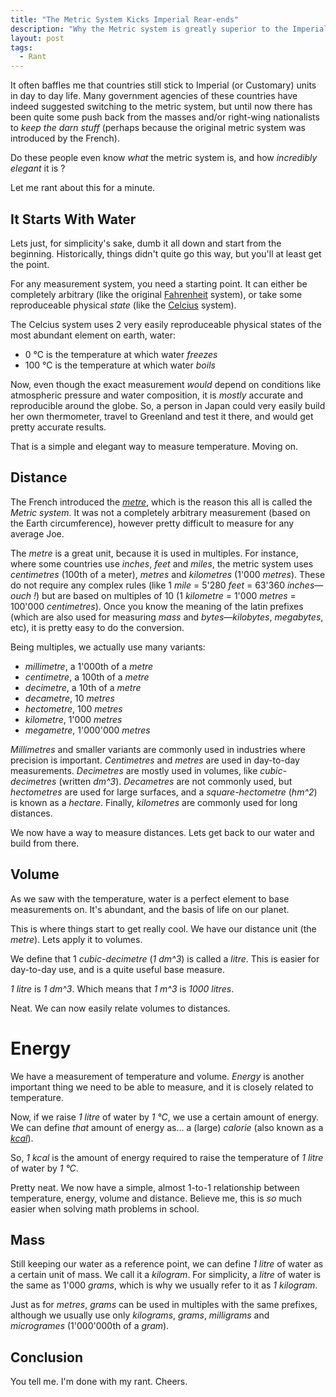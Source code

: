 ```yaml
---
title: "The Metric System Kicks Imperial Rear-ends"
description: "Why the Metric system is greatly superior to the Imperial system and why I just can't understand how some countries are still not using it."
layout: post
tags:
  - Rant
---
```


It often baffles me that countries still stick to Imperial (or Customary) units in day to day life. Many government agencies of these countries have indeed suggested switching to the metric system, but until now there has been quite some push back from the masses and/or right-wing nationalists to *keep the darn stuff* (perhaps because the original metric system was introduced by the French).

Do these people even know *what* the metric system is, and how *incredibly elegant* it is ?

Let me rant about this for a minute.

## It Starts With Water

Lets just, for simplicity's sake, dumb it all down and start from the beginning. Historically, things didn't quite go this way, but you'll at least get the point.

For any measurement system, you need a starting point. It can either be completely arbitrary (like the original [Fahrenheit](http://www.wikiwand.com/en/Fahrenheit) system), or take some reproduceable physical *state* (like the [Celcius](http://www.wikiwand.com/en/Celsius) system).

The Celcius system uses 2 very easily reproduceable physical states of the most abundant element on earth, water:

* 0 °C is the temperature at which water *freezes*
* 100 °C is the temperature at which water *boils*

Now, even though the exact measurement *would* depend on conditions like atmospheric pressure and water composition, it is *mostly* accurate and reproducible around the globe. So, a person in Japan could very easily build her own thermometer, travel to Greenland and test it there, and would get pretty accurate results.

That is a simple and elegant way to measure temperature. Moving on.

## Distance

The French introduced the [*metre*](http://www.wikiwand.com/en/History_of_the_metre), which is the reason this all is called the *Metric system*. It was not a completely arbitrary measurement (based on the Earth circumference), however pretty difficult to measure for any average Joe.

The *metre* is a great unit, because it is used in multiples. For instance, where some countries use *inches*, *feet* and *miles*, the metric system uses *centimetres* (100th of a meter), *metres* and *kilometres* (1'000 *metres*). These do not require any complex rules (like 1 *mile* = 5'280 *feet* = 63'360 *inches*&mdash;*ouch !*) but are based on multiples of 10 (1 *kilometre* = 1'000 *metres* = 100'000 *centimetres*). Once you know the meaning of the latin prefixes (which are also used for measuring *mass* and *bytes*&mdash;*kilobytes*, *megabytes*, etc), it is pretty easy to do the conversion.

Being multiples, we actually use many variants:

* *millimetre*, a 1'000th of a *metre*
* *centimetre*, a 100th of a *metre*
* *decimetre*, a 10th of a *metre*
* *decametre*, 10 *metres*
* *hectometre*, 100 *metres*
* *kilometre*, 1'000 *metres*
* *megametre*, 1'000'000 *metres*

*Millimetres* and smaller variants are commonly used in industries where precision is important. *Centimetres* and *metres* are used in day-to-day measurements. *Decimetres* are mostly used in volumes, like *cubic-decimetres* (written *dm^3*). *Decametres* are not commonly used, but *hectometres* are used for large surfaces, and a *square-hectometre* (*hm^2*) is known as a *hectare*. Finally, *kilometres* are commonly used for long distances.

We now have a way to measure distances. Lets get back to our water and build from there.

## Volume

As we saw with the temperature, water is a perfect element to base measurements on. It's abundant, and the basis of life on our planet.

This is where things start to get really cool. We have our distance unit (the *metre*). Lets apply it to volumes.

We define that 1 *cubic-decimetre* (*1 dm^3*) is called a *litre*. This is easier for day-to-day use, and is a quite useful base measure.

*1 litre* is *1 dm^3*. Which means that *1 m^3* is *1000 litres*.

Neat. We can now easily relate volumes to distances.

# Energy

We have a measurement of temperature and volume. *Energy* is another important thing we need to be able to measure, and it is closely related to temperature.

Now, if we raise *1 litre* of water by *1 °C*, we use a certain amount of energy. We can define *that* amount of energy as... a (large) *calorie* (also known as a *[kcal](http://www.wikiwand.com/en/Calorie)*).

So, *1 kcal* is the amount of energy required to raise the temperature of *1 litre* of water by *1 °C*.

Pretty neat. We now have a simple, almost 1-to-1 relationship between temperature, energy, volume and distance. Believe me, this is *so* much easier when solving math problems in school.

## Mass

Still keeping our water as a reference point, we can define *1 litre* of water as a certain unit of mass. We call it a *kilogram*. For simplicity, a *litre* of water is the same as 1'000 *grams*, which is why we usually refer to it as *1 kilogram*.

Just as for *metres*, *grams* can be used in multiples with the same prefixes, although we usually use only *kilograms*, *grams*, *milligrams* and *microgrames* (1'000'000th of a *gram*).

## Conclusion

You tell me. I'm done with my rant. Cheers.





